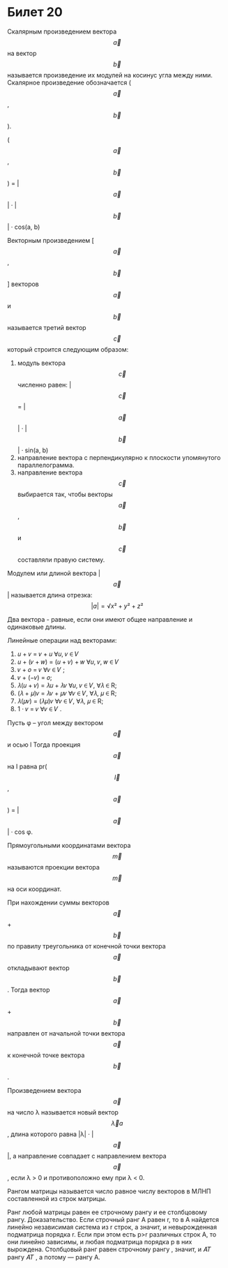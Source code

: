 # Билет 20

Скалярным произведением вектора $$\vec{a}$$ на вектор $$\vec{b}$$ называется произведение их модулей на косинус угла между ними. Скалярное произведение обозначается ($$\vec{a}$$, $$\vec{b}$$).&#x20;

($$\vec{a}$$, $$\vec{b}$$) = |$$\vec{a}$$| · |$$\vec{b}$$| · cos(a, b)&#x20;

Векторным произведением \[$$\vec{a}$$, $$\vec{b}$$] векторов  $$\vec{a}$$ и $$\vec{b}$$ называется третий вектор $$\vec{с}$$  который строится следующим образом:

1. модуль вектора $$\vec{с}$$ численно равен: |$$\vec{с}$$  = |$$\vec{a}$$| · |$$\vec{b}$$| · sin(a, b)
2. направление вектора c перпендикулярно к плоскости упомянутого параллелограмма.
3. направление вектора $$\vec{с}$$ выбирается так, чтобы векторы $$\vec{a}$$, $$\vec{b}$$ и $$\vec{с}$$ составляли правую систему.&#x20;

Модулем или длиной вектора |$$\vec{a}$$| называется длина отрезка: $$|a| = √x²+y²+z²$$

Два вектора - равные, если они имеют общее направление и одинаковые длины.&#x20;

Линейные операции над векторами:

1. 𝑢 + 𝑣 = 𝑣 + 𝑢 ∀𝑢, 𝑣 ∈ 𝑉
2. 𝑢 + (𝑣 + 𝑤) = (𝑢 + 𝑣) + 𝑤 ∀𝑢, 𝑣, 𝑤 ∈ 𝑉
3. 𝑣 + 𝑜 = 𝑣 ∀𝑣 ∈ 𝑉 ;
4. 𝑣 + (−𝑣) = 𝑜;
5. 𝜆(𝑢 + 𝑣) = 𝜆𝑢 + 𝜆𝑣 ∀𝑢, 𝑣 ∈ 𝑉, ∀𝜆 ∈ R;
6. (𝜆 + 𝜇)𝑣 = 𝜆𝑣 + 𝜇𝑣 ∀𝑣 ∈ 𝑉, ∀𝜆, 𝜇 ∈ R;
7. 𝜆(𝜇𝑣) = (𝜆𝜇)𝑣 ∀𝑣 ∈ 𝑉, ∀𝜆, 𝜇 ∈ R;
8. 1 · 𝑣 = 𝑣 ∀𝑣 ∈ 𝑉 .&#x20;

Пусть φ – угол между вектором $$\vec{a}$$ и осью l Тогда проекция $$\vec{a}$$ на I равна pr( $$\vec{I}$$, $$\vec{a}$$) = |$$\vec{a}$$| · cos φ.&#x20;

Прямоугольными координатами вектора $$\vec{m}$$ называются проекции вектора $$\vec{m}$$ на оси координат.&#x20;

При нахождении суммы векторов $$\vec{a}$$ + $$\vec{b}$$ по правилу треугольника от конечной точки вектора $$\vec{a}$$ откладывают вектор $$\vec{b}$$ . Тогда вектор $$\vec{a}$$ + $$\vec{b}$$ направлен от начальной точки вектора $$\vec{a}$$ к конечной точке вектора $$\vec{b}$$ .&#x20;

Произведением вектора $$\vec{a}$$ на число λ называется новый вектор $$\vec{λ}a$$, длина которого равна |λ| · |$$\vec{a}$$|, а направление совпадает с направлением вектора $$\vec{a}$$ , если λ > 0 и противоположно ему при λ < 0.

Рангом матрицы называется число равное числу векторов в МЛНП составленной из строк матрицы.&#x20;

Ранг любой матрицы равен ее строчному рангу и ее столбцовому рангу. Доказательство. Если строчный ранг A равен r, то в A найдется линейно независимая система из r строк, а значит, и невырожденная подматрица порядка r. Если при этом есть p>r различных строк A, то они линейно зависимы, и любая подматрица порядка p в них вырождена. Столбцовый ранг равен строчному рангу , значит, и 𝐴𝑇 рангу 𝐴𝑇 , а потому — рангу A.
